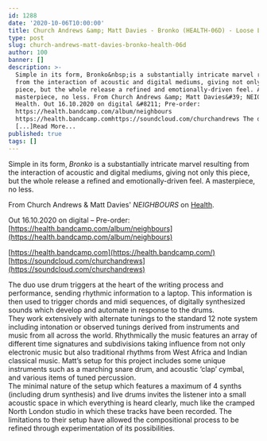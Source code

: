 ```yaml
---
id: 1288
date: '2020-10-06T10:00:00'
title: Church Andrews &amp; Matt Davies - Bronko (HEALTH-06D) - Loose Lips
type: post
slug: church-andrews-matt-davies-bronko-health-06d
author: 100
banner: []
description: >-
  Simple in its form, Bronko&nbsp;is a substantially intricate marvel resulting
  from the interaction of acoustic and digital mediums, giving not only this
  piece, but the whole release a refined and emotionally-driven feel. A
  masterpiece, no less. From Church Andrews &amp; Matt Davies&#39; NEIGHBOURS on
  Health. Out 16.10.2020 on digital &#8211; Pre-order:
  https://health.bandcamp.com/album/neighbours
  https://health.bandcamp.comhttps://soundcloud.com/churchandrews The duo
  [...]Read More...
published: true
tags: []
---
```

Simple in its form, _Bronko_ is a substantially intricate marvel resulting from the interaction of acoustic and digital mediums, giving not only this piece, but the whole release a refined and emotionally-driven feel. A masterpiece, no less.

From Church Andrews & Matt Davies' _NEIGHBOURS_ on [Health](https://health.bandcamp.com/).

Out 16.10.2020 on digital – Pre-order: [https://health.bandcamp.com/album/neighbours](https://health.bandcamp.com/album/neighbours)

[](https://soundcloud.com/churchandrews)[https://health.bandcamp.com](https://health.bandcamp.com/)  
[https://soundcloud.com/churchandrews](https://soundcloud.com/churchandrews)

The duo use drum triggers at the heart of the writing process and performance, sending rhythmic information to a laptop. This information is then used to trigger chords and midi sequences, of digitally synthesized sounds which develop and automate in response to the drums.  
They work extensively with alternate tunings to the standard 12 note system including intonation or observed tunings derived from instruments and music from all across the world. Rhythmically the music features an array of different time signatures and subdivisions taking influence from not only electronic music but also traditional rhythms from West Africa and Indian classical music. Matt’s setup for this project includes some unique instruments such as a marching snare drum, and acoustic ‘clap’ cymbal, and various items of tuned percussion.  
The minimal nature of the setup which features a maximum of 4 synths (including drum synthesis) and live drums invites the listener into a small acoustic space in which everything is heard clearly, much like the cramped North London studio in which these tracks have been recorded. The limitations to their setup have allowed the compositional process to be refined through experimentation of its possibilities.